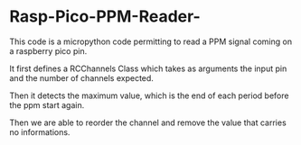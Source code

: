 # Rasp-Pico-PPM-Reader-
This code is a micropython code permitting to read a PPM signal coming on a raspberry pico pin. 

It first defines a RCChannels Class which takes as arguments the input pin and the number of channels expected. 

Then it detects the maximum value, which is the end of each period before the ppm start again. 

Then we are able to reorder the channel and remove the value that carries no informations. 
